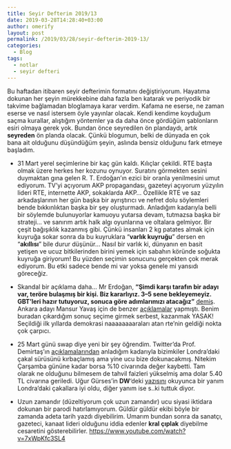 ```yaml
---
title: Seyir Defterim 2019/13
date: 2019-03-28T14:28:40+03:00
author: omerify
layout: post
permalink: /2019/03/28/seyir-defterim-2019-13/
categories:
  - Blog
tags:
  - notlar
  - seyir defteri
---
```

 
Bu haftadan itibaren seyir defterimin formatını değiştiriyorum. Hayatıma dokunan her şeyin mürekkebine daha fazla ben katarak ve periyodik bir takvime bağlamadan bloglamaya karar verdim. Kafama ne eserse, ne zaman eserse ve nasıl istersem öyle yayınlar olacak. Kendi kendime koyduğum saçma kurallar, alıştığım yöntemler ya da daha önce gördüğüm şablonların esiri olmaya gerek yok. Bundan önce seyredilen ön plandaydı, artık **seyreden** ön planda olacak. Çünkü blogumun, belki de dünyada en çok bana ait olduğunu düşündüğüm şeyin, aslında bensiz olduğunu fark etmeye başladım.

  * 31 Mart yerel seçimlerine bir kaç gün kaldı. Kılıçlar çekildi. RTE başta olmak üzere herkes her kozunu oynuyor. Suratını görmekten sesini duymaktan gına gelen R. T. Erdoğan’ın ezici bir oranla yenilmesini umut ediyorum. TV’yi açıyorum AKP propagandası, gazeteyi açıyorum yüzyılın lideri RTE, internette AKP, sokaklarda AKP… Özellikle RTE ve saz arkadaşlarının her gün başka bir ayrıştırıcı ve nefret dolu söylemleri bende bıkkınlıktan başka bir şey oluşturmadı. Anladığım kadarıyla belli bir söylemde bulunuyorlar kamuoyu yutarsa devam, tutmazsa başka bir strateji… ve sanırım artık halk algı oyunlarına ve oltalara gelmiyor. Bir çeşit bağışıklık kazanmış gibi. Çünkü insanları 2 kg patates almak için kuyruğa sokar sonra da bu kuyruklara “**varlık kuyruğu**” dersen en “**akıllısı**” bile durur düşünür… Nasıl bir varlık ki, dünyanın en basit yetişen ve ucuz bitkilerinden birini yemek için sabahın köründe soğukta kuyruğa giriyorum! Bu yüzden seçimin sonucunu gerçekten çok merak ediyorum. Bu etki sadece bende mi var yoksa genele mi yansıdı göreceğiz.

  * Skandal bir açıklama daha… Mr Erdoğan, **“Şimdi karşı tarafın bir adayı var, teröre bulaşmış bir kişi. Biz kararlıyız. 3–5 sene bekleyemeyiz. GBT’leri hazır tutuyoruz, sonuca göre adımlarımızı atacağız”** <a href="https://eksisozluk.com/erdogan-gbtleri-hazir-tutuyoruz-aciklamasi--5984464?a=popular" target="_blank" rel="noreferrer noopener nofollow">demiş</a>. Ankara adayı Mansur Yavaş için de benzer <a href="https://tr.sputniknews.com/turkiye/201903251038390799-yavas-erdogan-yanit/" target="_blank" rel="noreferrer noopener nofollow">açıklamalar</a> yapmıştı. Benim buradan çıkardığım sonuç seçime girmek serbest, kazanmak YASAK! Seçildiği ilk yıllarda demokrasi naaaaaaaaraları atan rte’nin geldiği nokta çok çarpıcı.

  * 25 Mart günü swap diye yeni bir şey öğrendim. Twitter’da Prof. Demirtaş’ın <a href="https://twitter.com/ProfDemirtas/status/1110524372719190016" target="_blank" rel="noreferrer noopener nofollow">açıklamalarından</a> anladığım kadarıyla bizimkiler Londra’daki çakal sürüsünü kırbaçlamış ama yine ucu bize dokunacakmış. Nitekim Çarşamba gününe kadar borsa %10 civarında değer kaybetti. Tam olarak ne olduğunu bilmesem de tahvil faizleri yükselmiş ama dolar 5.40 TL civarına geriledi. Uğur Gürses’in **DW**‘deki <a href="https://p.dw.com/p/3FmpR" target="_blank" rel="noreferrer noopener nofollow">yazısını</a> okuyunca bir yanım Londra’daki çakallara iyi oldu, diğer yanım ise s..ki tuttuk diyor.

  * Uzun zamandır (düzeltiyorum çok uzun zamandır) ucu siyasi iktidara dokunan bir parodi hatırlamıyorum. Güldür güldür ekibi böyle bir zamanda adeta tarih yazdı diyebilirim. Umarım bundan sonra da sanatçı, gazeteci, kanaat lideri olduğunu iddia edenler **kral çıplak** diyebilme cesaretini gösterebilirler.
  https://www.youtube.com/watch?v=7xWpKfc3SL4
